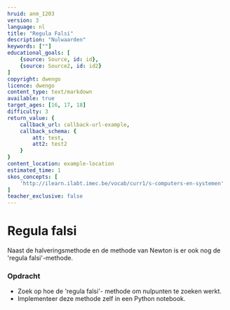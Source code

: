 ```yaml
---
hruid: anm_1203
version: 3
language: nl
title: "Regula Falsi"
description: "Nulwaarden"
keywords: [""]
educational_goals: [
    {source: Source, id: id}, 
    {source: Source2, id: id2}
]
copyright: dwengo
licence: dwengo
content_type: text/markdown
available: true
target_ages: [16, 17, 18]
difficulty: 3
return_value: {
    callback_url: callback-url-example,
    callback_schema: {
        att: test,
        att2: test2
    }
}
content_location: example-location
estimated_time: 1
skos_concepts: [
    'http://ilearn.ilabt.imec.be/vocab/curr1/s-computers-en-systemen'
]
teacher_exclusive: false
---
```


# Regula falsi

Naast de halveringsmethode en de methode van Newton is er ook nog de 'regula falsi'-methode.

### Opdracht
- Zoek op hoe de 'regula falsi'- methode om nulpunten te zoeken werkt.
- Implementeer deze methode zelf in een Python notebook.
  

  
